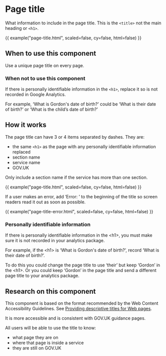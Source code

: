 # Page title

What information to include in the page title. This is the `<title>` not the main heading or `<h1>`.

{{ example("page-title.html", scaled=false, cy=false, html=false) }}

## When to use this component

Use a unique page title on every page.

### When not to use this component

If there is personally identifiable information in the `<h1>`, replace it so is not recorded in Google Analytics.

For example, ‘What is Gordon's date of birth?’ could be ‘What is their date of birth?’ or ‘What is the child’s date of birth?’

## How it works

The page title can have 3 or 4 items separated by dashes. They are:

- the same `<h1>` as the page with any personally identifiable information replaced
- section name
- service name
- GOV.UK

Only include a section name if the service has more than one section.

{{ example("page-title.html", scaled=false, cy=false, html=false) }}

If a user makes an error, add ‘Error: ’ to the beginning of the title so screen readers read it out as soon as possible.

{{ example("page-title-error.html", scaled=false, cy=false, html=false) }}

### Personally identifiable information

If there is personally identifiable information in the &lt;h1&gt;, you must make sure it is not recorded in your analytics package.

For example, if the &lt;h1&gt; is ‘What is Gordon's date of birth?’, record ‘What is their date of birth?’.

To do this you could change the page title to use ‘their’ but keep ‘Gordon’ in the &lt;h1&gt;. Or you could keep ‘Gordon’ in the page title and send a different page title to your analytics package.

## Research on this component

This component is based on the format recommended by the Web Content Accessibility Guidelines. See [Providing descriptive titles for Web pages](https://www.w3.org/TR/2016/NOTE-WCAG20-TECHS-20161007/G88).

It is more accessible and is consistent with GOV.UK guidance pages.

All users will be able to use the title to know:

- what page they are on
- where that page is inside a service
- they are still on GOV.UK
